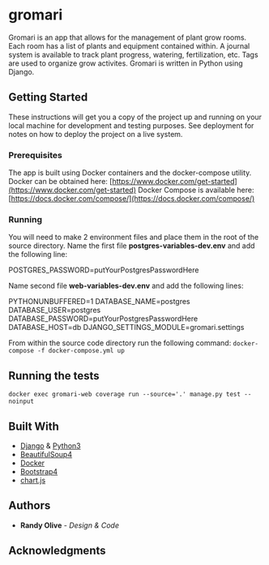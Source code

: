 # gromari

Gromari is an app that allows for the management of plant grow rooms. Each room has a list of plants and equipment contained within. A journal system is available to track plant progress, watering, fertilization, etc. Tags are used to organize grow activites. Gromari is written in Python using Django.

## Getting Started

These instructions will get you a copy of the project up and running on your local machine for development and testing purposes. See deployment for notes on how to deploy the project on a live system.

### Prerequisites

The app is built using Docker containers and the docker-compose utility.
Docker can be obtained here: [https://www.docker.com/get-started](https://www.docker.com/get-started)
Docker Compose is available here: [https://docs.docker.com/compose/](https://docs.docker.com/compose/)

### Running

You will need to make 2 environment files and place them in the root of the source directory. Name the first file **postgres-variables-dev.env** and add the following line:

POSTGRES_PASSWORD=putYourPostgresPasswordHere

Name second file **web-variables-dev.env** and add the following lines:

PYTHONUNBUFFERED=1
DATABASE_NAME=postgres
DATABASE_USER=postgres
DATABASE_PASSWORD=putYourPostgresPasswordHere
DATABASE_HOST=db
DJANGO_SETTINGS_MODULE=gromari.settings

From within the source code directory run the following command:
`docker-compose -f docker-compose.yml up`

## Running the tests

`docker exec gromari-web coverage run --source='.' manage.py test --noinput`

## Built With

* [Django](https://www.djangoproject.com/) & [Python3](https://www.python.org/)
* [BeautifulSoup4](https://www.crummy.com/software/BeautifulSoup/)
* [Docker](https://www.docker.com/)
* [Bootstrap4](https://getbootstrap.com/)
* [chart.js](https://www.chartjs.org/)

## Authors

* **Randy Olive** - *Design & Code*

## Acknowledgments
